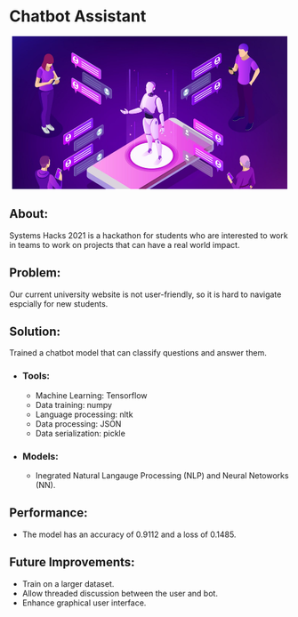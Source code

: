 # Chatbot Assistant
<p align="center">
  <img width=495 height=275 src="images/wallpaper.jpg" />
</p>

## **About:**
Systems Hacks 2021 is a hackathon for students who are interested to work in teams to work on projects that can have a real world impact.

## **Problem:**
Our current university website is not user-friendly, so it is hard to navigate espcially for new students.

## **Solution:**
Trained a chatbot model that can classify questions and answer them.

- ### Tools:
    * Machine Learning: Tensorflow
    * Data training: numpy
    * Language processing: nltk 
    * Data processing: JSON
    * Data serialization: pickle

- ### Models:
    * Inegrated Natural Langauge Processing (NLP) and Neural Netoworks (NN).

## **Performance:**
- The model has an accuracy of 0.9112 and a loss of 0.1485.

## **Future Improvements:**
- Train on a larger dataset.
- Allow threaded discussion between the user and bot.
- Enhance graphical user interface.